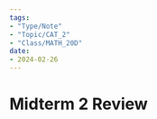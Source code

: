```yaml
---
tags:
- "Type/Note"
- "Topic/CAT_2"
- "Class/MATH_20D"
date:
- 2024-02-26
---
```

# Midterm 2 Review  
